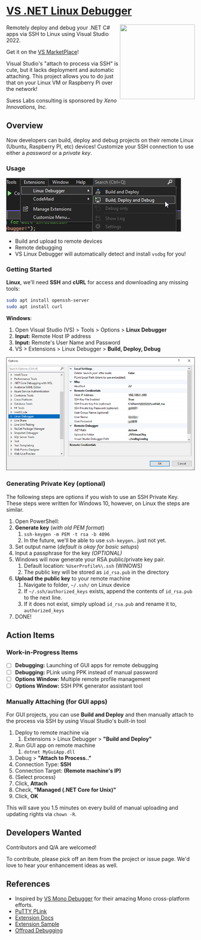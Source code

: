 # [VS .NET Linux Debugger](https://github.com/SuessLabs/RemoteDebug.git)

<image align="right" width="200" height="200" src="https://github.com/SuessLabs/VsLinuxDebug/blob/master/docs/TuxDebug.png" />

Remotely deploy and debug your .NET C# apps via SSH to Linux using Visual Studio 2022.

Get it on the [VS MarketPlace](https://marketplace.visualstudio.com/items?itemName=SuessLabs.VSLinuxDebugger)!

Visual Studio's "attach to process via SSH" is cute, but it lacks deployment and automatic attaching. This project allows you to do just that on your Linux VM or Raspberry Pi over the network!

Suess Labs consulting is sponsored by _Xeno Innovations, Inc._

## Overview

Now developers can build, deploy and debug projects on their remote Linux (Ubuntu, Raspberry PI, etc) devices! Customize your SSH connection to use either a _password_ or a _private key_.

### Usage

![VS Menu](docs/ScreenShot-MenuItems.png)

* Build and upload to remote devices
* Remote debugging
* VS Linux Debugger will automatically detect and install `vsdbg` for you!

### Getting Started

**Linux**, we'll need **SSH** and **cURL** for access and downloading any missing tools:

```bash
sudo apt install openssh-server
sudo apt install curl
```

**Windows**:

1. Open Visual Studio (VS) > Tools > Options > **Linux Debugger**
2. **Input:** Remote Host IP address
3. **Input:** Remote's User Name and Password
4. VS > Extensions > Linux Debugger > **Build, Deploy, Debug**

![Tools Options](docs/ScreenShot-ToolsOptions.png)

### Generating Private Key (optional)

The following steps are options if you wish to use an SSH Private Key. These steps were written for Windows 10, however, on Linux the steps are similar.

1. Open PowerShell:
2. **Generate key** (_with old PEM format_)
   1. `ssh-keygen -m PEM -t rsa -b 4096`
   2. In the future, we'll be able to use `ssh-keygen`.. just not yet.
3. Set output name (_default is okay for basic setups_)
4. Input a passphrase for the key _(OPTIONAL)_
5. Windows will now generate your RSA public/private key pair.
   1. Default location: `%UserProfile%\.ssh` (WINOWS)
   2. The public key will be stored as `id_rsa.pub` in the directory
6. **Upload the public key** to your remote machine
   1. Navigate to folder, `~/.ssh/` on Linux device
   2. If `~/.ssh/authorized_keys` exists, append the contents of `id_rsa.pub` to the next line.
   3. If it does not exist, simply upload `id_rsa.pub` and rename it to, `authorized_keys`
7. DONE!

## Action Items

### Work-in-Progress Items

* [ ] **Debugging:** Launching of GUI apps for remote debugging
* [ ] **Debugging:** PLink using PPK instead of manual password
* [ ] **Options Window:** Multiple remote profile management
* [ ] **Options Window:** SSH PPK generator assistant tool

### Manually Attaching (for GUI apps)

For GUI projects, you can use **Build and Deploy** and then manually attach to the process via SSH by using Visual Studio's built-in tool

1. Deploy to remote machine via
   1. Extensions > Linux Debugger > **"Build and Deploy"**
2. Run GUI app on remote machine
   1. `dotnet MyGuiApp.dll`
3. Debug > **"Attach to Process.."**
4. Connection Type: **SSH**
5. Connection Target: **(Remote machine's IP)**
6. (Select process)
7. Click, **Attach**
8. Check, **"Managed (.NET Core for Unix)"**
9. Click, **OK**

This will save you 1.5 minutes on every build of manual uploading and updating rights via `chown -R`.

## Developers Wanted

Contributors and Q/A are welcomed!

To contribute, please pick off an item from the project or issue page. We'd love to hear your enhancement ideas as well.

## References

* Inspired by [VS Mono Debugger](https://github.com/GordianDotNet/VSMonoDebugger) for their amazing Mono cross-platform efforts.
* [PuTTY PLink](http://www.chiark.greenend.org.uk/~sgtatham/putty/download.html)
* [Extension Docs](https://docs.microsoft.com/en-us/visualstudio/extensibility/creating-a-settings-category?view=vs-2022)
* [Extension Sample](https://github.com/microsoft/VSSDK-Extensibility-Samples/tree/master/Options)
* [Offroad Debugging](https://github.com/Microsoft/MIEngine/wiki/Offroad-Debugging-of-.NET-Core-on-Linux---OSX-from-Visual-Studio)
